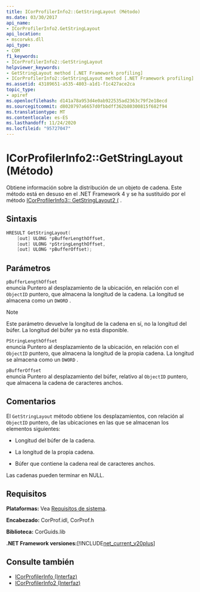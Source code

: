 ```yaml
---
title: ICorProfilerInfo2::GetStringLayout (Método)
ms.date: 03/30/2017
api_name:
- ICorProfilerInfo2.GetStringLayout
api_location:
- mscorwks.dll
api_type:
- COM
f1_keywords:
- ICorProfilerInfo2::GetStringLayout
helpviewer_keywords:
- GetStringLayout method [.NET Framework profiling]
- ICorProfilerInfo2::GetStringLayout method [.NET Framework profiling]
ms.assetid: 43189651-a535-4803-a1d1-f1c427ace2ca
topic_type:
- apiref
ms.openlocfilehash: d141a78a953d4e0ab922535ad2363c79f2e18ecd
ms.sourcegitcommit: d8020797a6657d0fbbdff362b80300815f682f94
ms.translationtype: MT
ms.contentlocale: es-ES
ms.lasthandoff: 11/24/2020
ms.locfileid: "95727047"
---
```

# <a name="icorprofilerinfo2getstringlayout-method"></a>ICorProfilerInfo2::GetStringLayout (Método)

Obtiene información sobre la distribución de un objeto de cadena. Este método está en desuso en el .NET Framework 4 y se ha sustituido por el método [ICorProfilerInfo3:: GetStringLayout2 (](icorprofilerinfo3-getstringlayout2-method.md) .  
  
## <a name="syntax"></a>Sintaxis  
  
```cpp  
HRESULT GetStringLayout(  
    [out] ULONG *pBufferLengthOffset,  
    [out] ULONG *pStringLengthOffset,  
    [out] ULONG *pBufferOffset);  
```  
  
## <a name="parameters"></a>Parámetros  

 `pBufferLengthOffset`  
 enuncia Puntero al desplazamiento de la ubicación, en relación con el `ObjectID` puntero, que almacena la longitud de la cadena. La longitud se almacena como un `DWORD` .  
  
> [!NOTE]
> Este parámetro devuelve la longitud de la cadena en sí, no la longitud del búfer. La longitud del búfer ya no está disponible.  
  
 `PStringLengthOffset`  
 enuncia Puntero al desplazamiento de la ubicación, en relación con el `ObjectID` puntero, que almacena la longitud de la propia cadena. La longitud se almacena como un `DWORD` .  
  
 `pBufferOffset`  
 enuncia Puntero al desplazamiento del búfer, relativo al `ObjectID` puntero, que almacena la cadena de caracteres anchos.  
  
## <a name="remarks"></a>Comentarios  

 El `GetStringLayout` método obtiene los desplazamientos, con relación al `ObjectID` puntero, de las ubicaciones en las que se almacenan los elementos siguientes:  
  
- Longitud del búfer de la cadena.  
  
- La longitud de la propia cadena.  
  
- Búfer que contiene la cadena real de caracteres anchos.  
  
 Las cadenas pueden terminar en NULL.  
  
## <a name="requirements"></a>Requisitos  

 **Plataformas:** Vea [Requisitos de sistema](../../get-started/system-requirements.md).  
  
 **Encabezado:** CorProf.idl, CorProf.h  
  
 **Biblioteca:** CorGuids.lib  
  
 **.NET Framework versiones:**[!INCLUDE[net_current_v20plus](../../../../includes/net-current-v20plus-md.md)]  
  
## <a name="see-also"></a>Consulte también

- [ICorProfilerInfo (Interfaz)](icorprofilerinfo-interface.md)
- [ICorProfilerInfo2 (Interfaz)](icorprofilerinfo2-interface.md)
